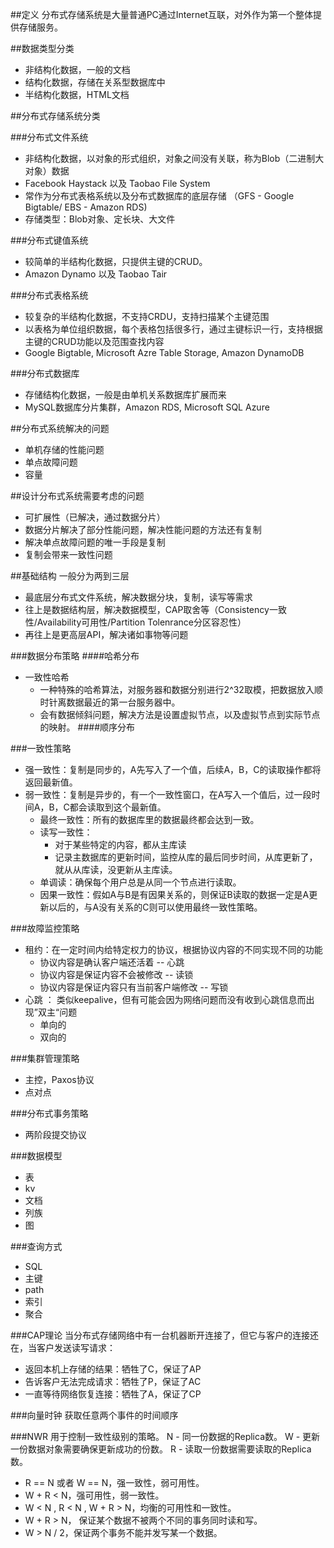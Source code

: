 ##定义
分布式存储系统是大量普通PC通过Internet互联，对外作为第一个整体提供存储服务。

##数据类型分类
- 非结构化数据，一般的文档
- 结构化数据，存储在关系型数据库中
- 半结构化数据，HTML文档

##分布式存储系统分类

###分布式文件系统
- 非结构化数据，以对象的形式组织，对象之间没有关联，称为Blob（二进制大对象）数据
- Facebook Haystack 以及 Taobao File System
- 常作为分布式表格系统以及分布式数据库的底层存储 （GFS - Google Bigtable/ EBS - Amazon RDS)
- 存储类型：Blob对象、定长块、大文件

###分布式键值系统
- 较简单的半结构化数据，只提供主键的CRUD。
- Amazon Dynamo 以及 Taobao Tair

###分布式表格系统
- 较复杂的半结构化数据，不支持CRDU，支持扫描某个主键范围
- 以表格为单位组织数据，每个表格包括很多行，通过主键标识一行，支持根据主键的CRUD功能以及范围查找内容
- Google Bigtable, Microsoft Azre Table Storage, Amazon DynamoDB

###分布式数据库
- 存储结构化数据，一般是由单机关系数据库扩展而来
- MySQL数据库分片集群，Amazon RDS, Microsoft SQL Azure

##分布式系统解决的问题
- 单机存储的性能问题
- 单点故障问题
- 容量

##设计分布式系统需要考虑的问题
- 可扩展性（已解决，通过数据分片）
- 数据分片解决了部分性能问题，解决性能问题的方法还有复制
- 解决单点故障问题的唯一手段是复制
- 复制会带来一致性问题

##基础结构
一般分为两到三层
- 最底层分布式文件系统，解决数据分块，复制，读写等需求
- 往上是数据结构层，解决数据模型，CAP取舍等（Consistency一致性/Availability可用性/Partition Tolenrance分区容忍性）
- 再往上是更高层API，解决诸如事物等问题

###数据分布策略
####哈希分布
- 一致性哈希
  - 一种特殊的哈希算法，对服务器和数据分别进行2^32取模，把数据放入顺时针离数据最近的第一台服务器中。
  - 会有数据倾斜问题，解决方法是设置虚拟节点，以及虚拟节点到实际节点的映射。
####顺序分布

###一致性策略
- 强一致性：复制是同步的，A先写入了一个值，后续A，B，C的读取操作都将返回最新值。
- 弱一致性：复制是异步的，有一个一致性窗口，在A写入一个值后，过一段时间A，B，C都会读取到这个最新值。
  - 最终一致性：所有的数据库里的数据最终都会达到一致。
  - 读写一致性：
    - 对于某些特定的内容，都从主库读
    - 记录主数据库的更新时间，监控从库的最后同步时间，从库更新了，就从从库读，没更新从主库读。
  - 单调读：确保每个用户总是从同一个节点进行读取。
  - 因果一致性：假如A与B是有因果关系的，则保证B读取的数据一定是A更新以后的，与A没有关系的C则可以使用最终一致性策略。

###故障监控策略
- 租约：在一定时间内给特定权力的协议，根据协议内容的不同实现不同的功能
  - 协议内容是确认客户端还活着 -- 心跳
  - 协议内容是保证内容不会被修改 -- 读锁
  - 协议内容是保证内容只有当前客户端修改 -- 写锁
- 心跳 ： 类似keepalive，但有可能会因为网络问题而没有收到心跳信息而出现”双主“问题
  - 单向的
  - 双向的

###集群管理策略
- 主控，Paxos协议
- 点对点

###分布式事务策略
- 两阶段提交协议

###数据模型
- 表
- kv
- 文档
- 列族
- 图

###查询方式
- SQL
- 主键
- path
- 索引
- 聚合

###CAP理论
当分布式存储网络中有一台机器断开连接了，但它与客户的连接还在，当客户发送读写请求：
- 返回本机上存储的结果：牺牲了C，保证了AP
- 告诉客户无法完成请求：牺牲了P，保证了AC
- 一直等待网络恢复连接：牺牲了A，保证了CP

###向量时钟
获取任意两个事件的时间顺序

###NWR
用于控制一致性级别的策略。
N - 同一份数据的Replica数。
W - 更新一份数据对象需要确保更新成功的份数。
R - 读取一份数据需要读取的Replica数。

- R == N 或者 W == N，强一致性，弱可用性。
- W + R < N，强可用性，弱一致性。
- W < N , R < N , W + R > N，均衡的可用性和一致性。
- W + R > N， 保证某个数据不被两个不同的事务同时读和写。
- W > N / 2，保证两个事务不能并发写某一个数据。


